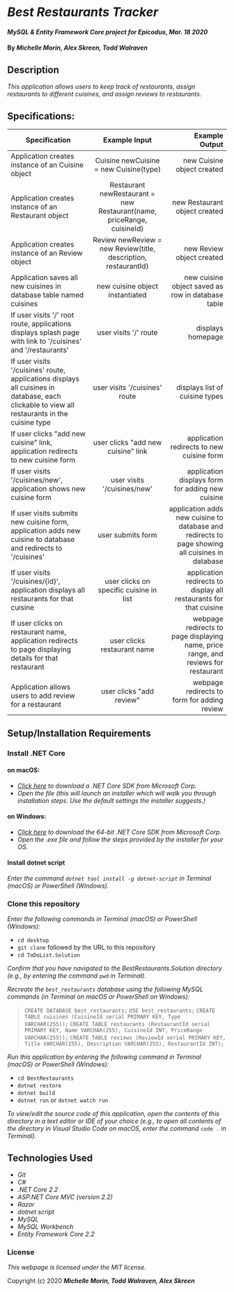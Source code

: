 # _Best Restaurants Tracker_

#### _MySQL & Entity Framework Core project for Epicodus_, _Mar. 18 2020_

#### By _**Michelle Morin, Alex Skreen, Todd Walraven**_

## Description

_This application allows users to keep track of restaurants, assign restaurants to different cuisines, and assign reviews to restaurants._

## Specifications:

| Specification | Example Input | Example Output |
| ------------- |:-------------:| -------------------:|
| Application creates instance of an Cuisine object | Cuisine newCuisine = new Cuisine(type) | new Cuisine object created |
| Application creates instance of an Restaurant object | Restaurant newRestaurant = new Restaurant(name, priceRange, cuisineId) | new Restaurant object created |
| Application creates instance of an Review object | Review newReview = new Review(title, description, restaurantId) | new Review object created |
| Application saves all new cuisines in database table named cuisines | new cuisine object instantiated | new cuisine object saved as row in database table |
| If user visits '/' root route, applications displays splash page with link to '/cuisines' and '/restaurants' | user visits '/' route | displays homepage |
| If user visits '/cuisines' route, applications displays all cuisines in database, each clickable to view all restaurants in the cuisine type | user visits '/cuisines' route | displays list of cuisine types |
| If user clicks "add new cuisine" link, application redirects to new cuisine form | user clicks "add new cuisine" link | application redirects to new cuisine form |
| If user visits '/cuisines/new', application shows new cuisine form | user visits '/cuisines/new' | application displays form for adding new cuisine |
| If user visits submits new cuisine form, application adds new cuisine to database and redirects to '/cuisines' | user submits form | application adds new cuisine to database and redirects to page showing all cuisines in database |
| If user visits '/cuisines/{id}', application displays all restaurants for that cuisine | user clicks on specific cuisine in list | application redirects to display all restaurants for that cuisine |
| If user clicks on restaurant name, application redirects to page displaying details for that restaurant | user clicks restaurant name | webpage redirects to page displaying name, price range, and reviews for restaurant |
| Application allows users to add review for a restaurant | user clicks "add review" | webpage redirects to form for adding review |

## Setup/Installation Requirements

### Install .NET Core

#### on macOS:
* _[Click here](https://dotnet.microsoft.com/download/thank-you/dotnet-sdk-2.2.106-macos-x64-installer) to download a .NET Core SDK from Microsoft Corp._
* _Open the file (this will launch an installer which will walk you through installation steps. Use the default settings the installer suggests.)_

#### on Windows:
* _[Click here](https://dotnet.microsoft.com/download/thank-you/dotnet-sdk-2.2.203-windows-x64-installer) to download the 64-bit .NET Core SDK from Microsoft Corp._
* _Open the .exe file and follow the steps provided by the installer for your OS._

#### Install dotnet script
_Enter the command ``dotnet tool install -g dotnet-script`` in Terminal (macOS) or PowerShell (Windows)._

### Clone this repository

_Enter the following commands in Terminal (macOS) or PowerShell (Windows):_
* ``cd desktop``
* ``git clone`` followed by the URL to this repository
* ``cd ToDoList.Solution``

_Confirm that you have navigated to the BestRestaurants.Solution directory (e.g., by entering the command_ ``pwd`` _in Terminal)._

_Recreate the ``best_restaurants`` database using the following MySQL commands (in Terminal on macOS or PowerShell on Windows):_
> ``CREATE DATABASE best_restaurants;``
> ``USE best_restaurants;``
> ``CREATE TABLE cuisines (CuisineId serial PRIMARY KEY, Type VARCHAR(255));``
> ``CREATE TABLE restaurants (RestaurantId serial PRIMARY KEY, Name VARCHAR(255), CuisineId INT, PriceRange VARCHAR(255));``
> ``CREATE TABLE reviews (ReviewId serial PRIMARY KEY, Title VARCHAR(255), Description VARCHAR(255), RestaurantId INT);``

_Run this application by entering the following command in Terminal (macOS) or PowerShell (Windows):_
* ``cd BestRestaurants``
* ``dotnet restore``
* ``dotnet build``
* ``dotnet run`` or ``dotnet watch run``

_To view/edit the source code of this application, open the contents of this directory in a text editor or IDE of your choice (e.g., to open all contents of the directory in Visual Studio Code on macOS, enter the command_ ``code .`` _in Terminal)._

## Technologies Used
* _Git_
* _C#_
* _.NET Core 2.2_
* _ASP.NET Core MVC (version 2.2)_
* _Razor_
* _dotnet script_
* _MySQL_
* _MySQL Workbench_
* _Entity Framework Core 2.2_

### License

*This webpage is licensed under the MIT license.*

Copyright (c) 2020 **_Michelle Morin, Todd Walraven, Alex Skreen_**